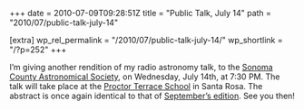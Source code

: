 +++
date = 2010-07-09T09:28:51Z
title = "Public Talk, July 14"
path = "2010/07/public-talk-july-14"

[extra]
wp_rel_permalink = "/2010/07/public-talk-july-14/"
wp_shortlink = "/?p=252"
+++

I’m giving another rendition of my radio astronomy talk, to the
[Sonoma County Astronomical Society](http://www.sonomaskies.org/), on
Wednesday, July 14th, at 7:30 PM. The talk will take place at the
[Proctor Terrace School](https://www.srcschools.org/Page/2236)
in Santa Rosa. The abstract is once again identical to that of
[September’s edition](./2009/public-talk-september-11.md). See you then!
